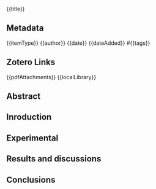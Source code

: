 {{title}}
## Metadata
{{itemType}}
{{author}}
{{date}}
{{dateAdded}}
#{{tags}}
## Zotero Links
{{pdfAttachments}}
{{localLibrary}}
## Abstract
## Inroduction
## Experimental
## Results and discussions
## Conclusions